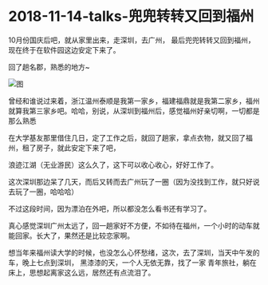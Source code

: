 
# 2018-11-14-talks-兜兜转转又回到福州

10月份国庆后吧，就从家里出来，走深圳，去广州， 最后兜兜转转又回到福州，现在终于在软件园这边安定下来了。

回了趟名郡，熟悉的地方~

![图](http://image.linxingyang.net/image/note/2018-11-14-talks/mj.png)

曾经和谁说过来着，浙江温州泰顺是我第一家乡，福建福鼎就是我第二家乡，福州就算我第三家乡吧。哈哈，别说，从深圳到福州后，感觉福州好亲切啊，一切都是那么熟悉




在大学基友那里借住几日，定了工作之后，就回了趟家，拿点衣物，就又回了福州，租了房子，就此安定下来了吧，


浪迹江湖（无业游民）这么久了，这下可以收心收心，好好工作了。



这次深圳那边呆了几天，而后又转而去广州玩了一圈（因为没找到工作，就只好说去玩了一圈，哈哈哈）



不过这段时间，因为漂泊在外吧，所以都没怎么看书还有学习了。


真心感觉深圳广州太远了，回一趟家好不方便，不如待在福州，一个小时的动车就能回家。长大了，果然还是比较恋家啊。

想当年来福州读大学的时候，也没怎么心怀愁绪，这次，去了深圳，当天中午发的车，晚上七点到深圳， 黑漆漆的天，一个人无依无靠，找了一家
青年旅社，躺在床上，思想起离家这么远，居然还有点流泪了。









